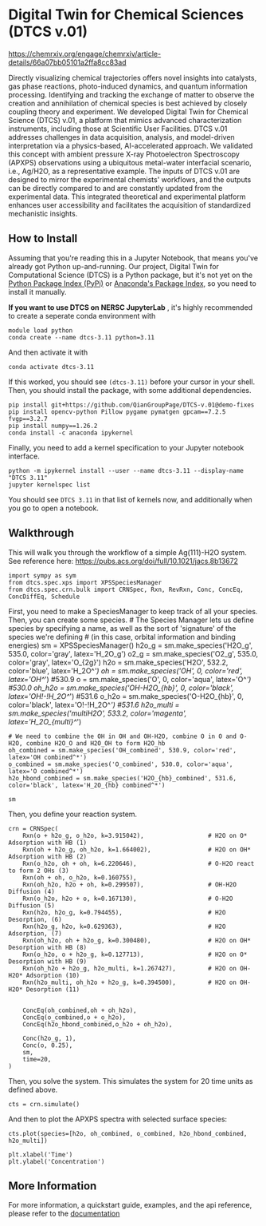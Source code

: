 # Digital Twin for Chemical Sciences (DTCS v.01) 
https://chemrxiv.org/engage/chemrxiv/article-details/66a07bb05101a2ffa8cc83ad

Directly visualizing chemical trajectories offers novel insights into catalysts, gas phase reactions, photo-induced dynamics, and quantum information processing. Identifying and tracking the exchange of matter to observe the creation and annihilation of chemical species is best achieved by closely coupling theory and experiment. We developed Digital Twin for Chemical Science (DTCS) v.01, a platform that mimics advanced characterization instruments, including those at Scientific User Facilities. DTCS v.01 addresses challenges in data acquisition, analysis, and model-driven interpretation via a physics-based, AI-accelerated approach. We validated this concept with ambient pressure X-ray Photoelectron Spectroscopy (APXPS) observations using a ubiquitous metal-water interfacial scenario, i.e., Ag/H2O, as a representative example. The inputs of DTCS v.01 are designed to mirror the experimental chemists' workflows, and the outputs can be directly compared to and are constantly updated from the experimental data. This integrated theoretical and experimental platform enhances user accessibility and facilitates the acquisition of standardized mechanistic insights.

## How to Install
Assuming that you're reading this in a Jupyter Notebook, that means you've already got Python up-and-running. Our project, Digital Twin for Computational Science (DTCS) is a Python package, but it's not yet on the [Python Package Index (PyPi)](https://pypi.org/) or [Anaconda's Package Index](https://anaconda.org/anaconda/repo), so you need to install it manually.

**If you want to use DTCS on NERSC JupyterLab** , it's highly recommended to create a seperate conda environment with
```
module load python
conda create --name dtcs-3.11 python=3.11
```

And then activate it with
```
conda activate dtcs-3.11
```
If this worked, you should see `(dtcs-3.11)` before your cursor in your shell. Then, you should install the package, with some additional dependencies.
```
pip install git+https://github.com/QianGroupPage/DTCS-v.01@demo-fixes
pip install opencv-python Pillow pygame pymatgen gpcam==7.2.5 fvgp==3.2.7
pip install numpy==1.26.2
conda install -c anaconda ipykernel
```

Finally, you need to add a kernel specification to your Jupyter notebook interface.

```
python -m ipykernel install --user --name dtcs-3.11 --display-name "DTCS 3.11"
jupyter kernelspec list
```

You should see `DTCS 3.11` in that list of kernels now, and additionally when you go to open a notebook.

## Walkthrough
This will walk you through the workflow of a simple Ag(111)-H2O system.
See reference here: https://pubs.acs.org/doi/full/10.1021/jacs.8b13672

    import sympy as sym
    from dtcs.spec.xps import XPSSpeciesManager
    from dtcs.spec.crn.bulk import CRNSpec, Rxn, RevRxn, Conc, ConcEq, ConcDiffEq, Schedule
    
First, you need to make a SpeciesManager to keep track of all your species.
Then, you can create some species.
    # The Species Manager lets us define species by specifying a name, as well as the sort of 'signature' of the species we're defining 
    # (in this case, orbital information and binding energies)
    sm = XPSSpeciesManager()
    h2o_g = sm.make_species('H2O_g', 535.0, color='gray', latex='H_2O_g')
    o2_g = sm.make_species('O2_g', 535.0, color='gray', latex='O_{2g}')
    h2o = sm.make_species('H2O', 532.2, color='blue', latex='H_2O^*')
    oh = sm.make_species('OH', 0, color='red', latex='OH^*') #530.9
    o = sm.make_species('O', 0, color='aqua', latex='O^*') #530.0
    oh_h2o = sm.make_species('OH-H2O_{hb}', 0, color='black', latex='OH\!-\!H_2O^*') #531.6
    o_h2o = sm.make_species('O-H2O_{hb}', 0, color='black', latex='O\!-\!H_2O^*') #531.6
    h2o_multi = sm.make_species('multiH2O', 533.2, color='magenta', latex='H_2O_{multi}^*')

    # We need to combine the OH in OH and OH-H2O, combine O in O and O-H2O, combine H2O_O and H2O_OH to form H2O_hb
    oh_combined = sm.make_species('OH_combined', 530.9, color='red', latex='OH combined^*')
    o_combined = sm.make_species('O_combined', 530.0, color='aqua', latex='O combined^*')
    h2o_hbond_combined = sm.make_species('H2O_{hb}_combined', 531.6, color='black', latex='H_2O_{hb} combined^*')

    sm
    
Then, you define your reaction system.

    crn = CRNSpec(
        Rxn(o + h2o_g, o_h2o, k=3.915042),                  # H2O on O* Adsorption with HB (1)
        Rxn(oh + h2o_g, oh_h2o, k=1.664002),                # H2O on OH* Adsorption with HB (2)
        Rxn(o_h2o, oh + oh, k=6.220646),                    # O-H2O react to form 2 OHs (3)
        Rxn(oh + oh, o_h2o, k=0.160755),
        Rxn(oh_h2o, h2o + oh, k=0.299507),                  # OH-H2O Diffusion (4)
        Rxn(o_h2o, h2o + o, k=0.167130),                    # O-H2O Diffusion (5)
        Rxn(h2o, h2o_g, k=0.794455),                        # H2O Desorption, (6)
        Rxn(h2o_g, h2o, k=0.629363),                        # H2O Adsorption, (7)
        Rxn(oh_h2o, oh + h2o_g, k=0.300480),                # H2O on OH* Desorption with HB (8)
        Rxn(o_h2o, o + h2o_g, k=0.127713),                  # H2O on O* Desorption with HB (9)
        Rxn(oh_h2o + h2o_g, h2o_multi, k=1.267427),         # H2O on OH-H2O* Adsorption (10)
        Rxn(h2o_multi, oh_h2o + h2o_g, k=0.394500),         # H2O on OH-H2O* Desorption (11)
    
                                                                 
        ConcEq(oh_combined,oh + oh_h2o),                         
        ConcEq(o_combined,o + o_h2o),
        ConcEq(h2o_hbond_combined,o_h2o + oh_h2o),
    
        Conc(h2o_g, 1),                                     
        Conc(o, 0.25),
        sm,
        time=20,
    )


Then, you solve the system. This simulates the system for 20 time units as defined above.

    cts = crn.simulate()
    
And then to plot the APXPS spectra with selected surface species:

    cts.plot(species=[h2o, oh_combined, o_combined, h2o_hbond_combined, h2o_multi])

    plt.xlabel('Time')
    plt.ylabel('Concentration')


## More Information
For more information, a quickstart guide, examples, and the api reference, 
please refer to the [documentation]()
